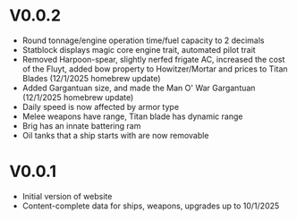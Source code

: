 # V0.0.2
- Round tonnage/engine operation time/fuel capacity to 2 decimals
- Statblock displays magic core engine trait, automated pilot trait
- Removed Harpoon-spear, slightly nerfed frigate AC, increased the cost of the Fluyt, added bow property to Howitzer/Mortar and prices to Titan Blades (12/1/2025 homebrew update)
- Added Gargantuan size, and made the Man O' War Gargantuan (12/1/2025 homebrew update)
- Daily speed is now affected by armor type
- Melee weapons have range, Titan blade has dynamic range
- Brig has an innate battering ram
- Oil tanks that a ship starts with are now removable

# V0.0.1
- Initial version of website
- Content-complete data for ships, weapons, upgrades up to 10/1/2025